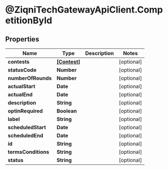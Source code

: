 # @ZiqniTechGatewayApiClient.CompetitionById

## Properties

Name | Type | Description | Notes
------------ | ------------- | ------------- | -------------
**contests** | [**[Contest]**](Contest.md) |  | [optional] 
**statusCode** | **Number** |  | [optional] 
**numberOfRounds** | **Number** |  | [optional] 
**actualStart** | **Date** |  | [optional] 
**actualEnd** | **Date** |  | [optional] 
**description** | **String** |  | [optional] 
**optinRequired** | **Boolean** |  | [optional] 
**label** | **String** |  | [optional] 
**scheduledStart** | **Date** |  | [optional] 
**scheduledEnd** | **Date** |  | [optional] 
**id** | **String** |  | [optional] 
**termsConditions** | **String** |  | [optional] 
**status** | **String** |  | [optional] 


